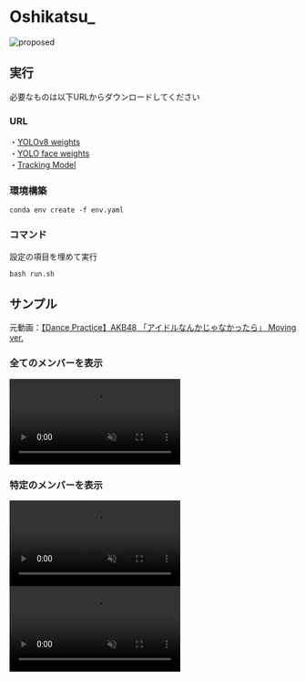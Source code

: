 # Oshikatsu_
![proposed](https://github.com/user-attachments/assets/f9139ddf-8f7a-4ba1-8de4-4f1518be09fc)

## 実行
必要なものは以下URLからダウンロードしてください
### URL
・[YOLOv8 weights](https://github.com/ultralytics/ultralytics)  
・[YOLO face weights](https://github.com/akanametov/yolo-face)  
・[Tracking Model](https://github.com/ultralytics/ultralytics/tree/main/ultralytics/cfg/trackers)
### 環境構築
```
conda env create -f env.yaml
```
### コマンド
設定の項目を埋めて実行
```
bash run.sh
```


## サンプル
元動画：[【Dance Practice】AKB48 「アイドルなんかじゃなかったら」 Moving ver.](https://www.youtube.com/watch?v=rslcM7e-7WI)
### 全てのメンバーを表示
<div><video controls src="https://github.com/user-attachments/assets/b979c8d6-d863-4f08-a82a-c2f4fc81e27a" muted="false"></video></div>  

### 特定のメンバーを表示
<div><video controls src="https://github.com/user-attachments/assets/814d5e7b-c836-4717-97e4-ab614efc5699" muted="false"></video></div>
<div><video controls src="https://github.com/user-attachments/assets/57a9fb25-44ed-497e-8fcd-0b535c1f2d43" muted="false"></video></div>
